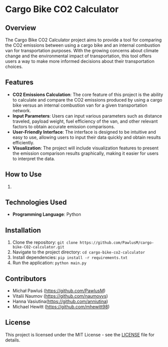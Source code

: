 # Cargo Bike CO2 Calculator

## Overview
The Cargo Bike CO2 Calculator project aims to provide a tool for comparing the CO2 emissions between using a cargo bike and an internal combustion van for transportation purposes. With the growing concerns about climate change and the environmental impact of transportation, this tool offers users a way to make more informed decisions about their transportation choices.

## Features
- **CO2 Emissions Calculation**: The core feature of this project is the ability to calculate and compare the CO2 emissions produced by using a cargo bike versus an internal combustion van for a given transportation network.
- **Input Parameters**: Users can input various parameters such as distance traveled, payload weight, fuel efficiency of the van, and other relevant factors to obtain accurate emission comparisons.
- **User-Friendly Interface**: The interface is designed to be intuitive and easy to use, allowing users to input their data quickly and obtain results efficiently.
- **Visualization**: The project will include visualization features to present the emission comparison results graphically, making it easier for users to interpret the data.

## How to Use
1. 

## Technologies Used
- **Programming Language**: Python

## Installation
1. Clone the repository: `git clone https://github.com/PawlusM/cargo-bike-CO2-calculator.git`
2. Navigate to the project directory: `cd cargo-bike-co2-calculator`
3. Install dependencies: `pip install -r requirements.txt`
4. Run the application: `python main.py`

## Contributors
- Michał Pawluś (https://github.com/PawlusM)
- Vitalii Naumov (https://github.com/naumovvs)
- Hanna Vasiutina(https://github.com/anniutina)
- Michael Hewitt (https://github.com/mhewitt98)

## License
This project is licensed under the MIT License - see the [LICENSE](LICENSE) file for details.
